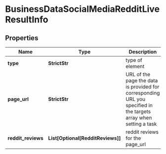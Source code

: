 # BusinessDataSocialMediaRedditLiveResultInfo


## Properties

| Name | Type | Description | Notes |
|------------ | ------------- | ------------- | -------------|
**type** | **StrictStr** | type of element |[optional]|
**page_url** | **StrictStr** | URL of the page the data is provided for<br>corresponding URL you specified in the targets array when setting a task |[optional]|
**reddit_reviews** | **List[Optional[RedditReviews]]** | reddit reviews for the page_url |[optional]|